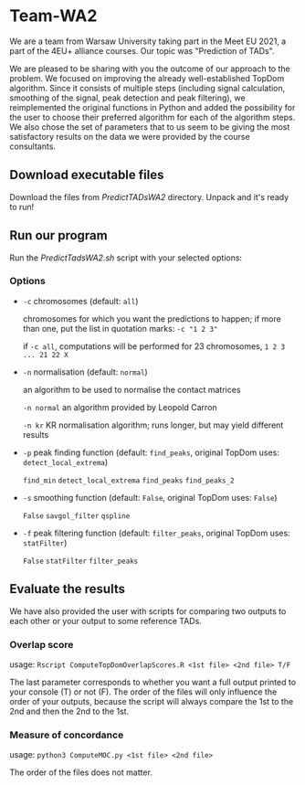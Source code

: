 # Team-WA2
We are a team from Warsaw University taking part in the Meet EU 2021, a part of the 4EU+ alliance courses. Our topic was "Prediction of TADs".

We are pleased to be sharing with you the outcome of our approach to the problem. We focused on improving the already well-established TopDom algorithm. Since it consists of multiple steps (including signal calculation, smoothing of the signal, peak detection and peak filtering), we reimplemented the original functions in Python and added the possibility for the user to choose their preferred algorithm for each of the algorithm steps. We also chose the set of parameters that to us seem to be giving the most satisfactory results on the data we were provided by the course consultants.

## Download executable files
Download the files from *PredictTADsWA2* directory. Unpack and it's ready to run!

## Run our program
Run the *PredictTadsWA2.sh* script with your selected options:

### Options
- ```-c``` chromosomes (default: ```all```)

  chromosomes for which you want the predictions to happen; if more than one, put the list in quotation marks: ```-c "1 2 3"```
  
  if ```-c all```, computations will be performed for 23 chromosomes, ```1 2 3 ... 21 22 X```
  
- ```-n``` normalisation (default: ```normal```)

  an algorithm to be used to normalise the contact matrices 

  ```-n normal``` an algorithm provided by Leopold Carron
  
  ```-n kr``` KR normalisation algorithm; runs longer, but may yield different results

- ```-p``` peak finding function (default: ```find_peaks```, original TopDom uses: ```detect_local_extrema```)

  ```find_min``` ```detect_local_extrema``` ```find_peaks``` ```find_peaks_2```
- ```-s``` smoothing function (default: ```False```, original TopDom uses: ```False```)
  
  ```False``` ```savgol_filter``` ```qspline```
- ```-f``` peak filtering function (default: ```filter_peaks```, original TopDom uses: ```statFilter```)

  ```False``` ```statFilter``` ```filter_peaks```

## Evaluate the results
We have also provided the user with scripts for comparing two outputs to each other or your output to some reference TADs.
### Overlap score
usage: ```Rscript ComputeTopDomOverlapScores.R <1st file> <2nd file> T/F```

The last parameter corresponds to whether you want a full output printed to your console (T) or not (F). The order of the files will only influence the order of your outputs, because the script will always compare the 1st to the 2nd and then the 2nd to the 1st.
### Measure of concordance
usage: ```python3 ComputeMOC.py <1st file> <2nd file>```

The order of the files does not matter.
